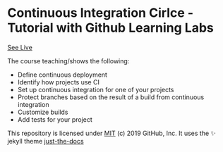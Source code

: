 # Continuous Integration Cirlce - Tutorial with Github Learning Labs

[See Live](https://m-faheem-khan.github.io/continuous-integration-circle/about/)

The course teaching/shows the following:
  - Define continuous deployment
  - Identify how projects use CI
  - Set up continuous integration for one of your projects
  - Protect branches based on the result of a build from continuous integration
  - Customize builds
  - Add tests for your project



This repository is licensed under [MIT](../LICENSE) (c) 2019 GitHub, Inc.
It uses the :sparkles: jekyll theme [just-the-docs](https://github.com/pmarsceill/just-the-docs)
